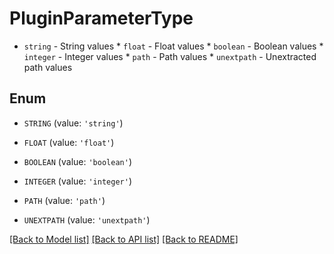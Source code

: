 # PluginParameterType

* `string` - String values * `float` - Float values * `boolean` - Boolean values * `integer` - Integer values * `path` - Path values * `unextpath` - Unextracted path values

## Enum

* `STRING` (value: `'string'`)

* `FLOAT` (value: `'float'`)

* `BOOLEAN` (value: `'boolean'`)

* `INTEGER` (value: `'integer'`)

* `PATH` (value: `'path'`)

* `UNEXTPATH` (value: `'unextpath'`)

[[Back to Model list]](../README.md#documentation-for-models) [[Back to API list]](../README.md#documentation-for-api-endpoints) [[Back to README]](../README.md)



